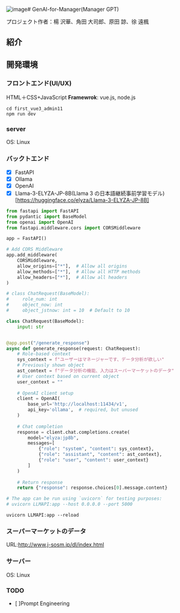 ![image](https://github.com/user-attachments/assets/d79e53e1-3645-4151-941a-c2d1832ab0cd)# GenAI-for-Manager(Manager GPT)

プロジェクト作者：楊 沢華、角田 大司郎、原田 諒、徐 遠楓
## 紹介


## 開発環境

### フロントエンド(UI/UX)
HTML＋CSS+JavaScript
**Framewrok**: vue.js, node.js
```
cd first_vue3_admin11
npm run dev
```


### server
OS: Linux

### バックトエンド
- [x] FastAPI
- [x] Ollama
- [x] OpenAI
- [x] Llama-3-ELYZA-JP-8B(Llama 3 の日本語継続事前学習モデル)[https://huggingface.co/elyza/Llama-3-ELYZA-JP-8B]

```python
from fastapi import FastAPI
from pydantic import BaseModel
from openai import OpenAI
from fastapi.middleware.cors import CORSMiddleware

app = FastAPI()

# Add CORS Middleware
app.add_middleware(
    CORSMiddleware,
    allow_origins=["*"],  # Allow all origins
    allow_methods=["*"],  # Allow all HTTP methods
    allow_headers=["*"],  # Allow all headers
)

# class ChatRequest(BaseModel):
#     role_num: int
#     object_now: int
#     object_jstnow: int = 10  # Default to 10

class ChatRequest(BaseModel):
    input: str


@app.post("/generate_response")
async def generate_response(request: ChatRequest):
    # Role-based context
    sys_context = f"ユーザーはマネージャーです、データ分析が欲しい"
    # Previously shown object
    ast_context = f"データ分析の機能、入力はスーパーマーケットのデータ"
    # User context based on current object
    user_context = ""
    
    # OpenAI client setup
    client = OpenAI(
        base_url='http://localhost:11434/v1',
        api_key='ollama',  # required, but unused
    )
    
    # Chat completion
    response = client.chat.completions.create(
        model="elyza:jp8b",
        messages=[
            {"role": "system", "content": sys_context},
            {"role": "assistant", "content": ast_context},
            {"role": "user", "content": user_context}
        ]
    )
    
    # Return response
    return {"response": response.choices[0].message.content}

# The app can be run using `uvicorn` for testing purposes:
# uvicorn LLMAPI:app --host 0.0.0.0 --port 5000


```
```
uvicorn LLMAPI:app --reload
```
### スーパーマーケットのデータ
URL:http://www.j-sosm.jp/dl/index.html

### サーバー
OS: Linux

### TODO

- [ ]Prompt Engineering
